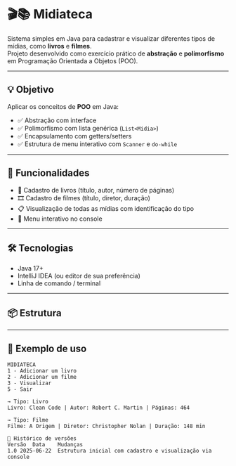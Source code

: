 # 🎬📚 Midiateca

Sistema simples em Java para cadastrar e visualizar diferentes tipos de mídias, como **livros** e **filmes**.  
Projeto desenvolvido como exercício prático de **abstração** e **polimorfismo** em Programação Orientada a Objetos (POO).

---

## 💡 Objetivo

Aplicar os conceitos de **POO** em Java:
- ✅ Abstração com interface
- ✅ Polimorfismo com lista genérica (`List<Midia>`)
- ✅ Encapsulamento com getters/setters
- ✅ Estrutura de menu interativo com `Scanner` e `do-while`

---

## 🚀 Funcionalidades

- 📕 Cadastro de livros (título, autor, número de páginas)
- 🎞️ Cadastro de filmes (título, diretor, duração)
- 📋 Visualização de todas as mídias com identificação do tipo
- 🔄 Menu interativo no console

---

## 🛠️ Tecnologias

- Java 17+
- IntelliJ IDEA (ou editor de sua preferência)
- Linha de comando / terminal

---

## 📦 Estrutura


---

## 📸 Exemplo de uso

```text
MIDIATECA
1 - Adicionar um livro
2 - Adicionar um filme
3 - Visualizar
5 - Sair

→ Tipo: Livro
Livro: Clean Code | Autor: Robert C. Martin | Páginas: 464

→ Tipo: Filme
Filme: A Origem | Diretor: Christopher Nolan | Duração: 148 min

📅 Histórico de versões
Versão	Data	Mudanças
1.0	2025-06-22	Estrutura inicial com cadastro e visualização via console


